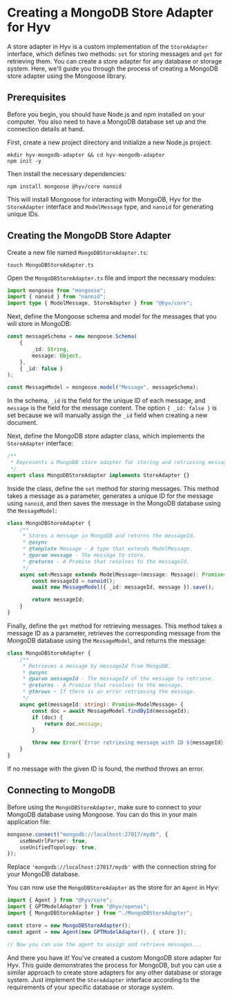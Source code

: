 # Creating a MongoDB Store Adapter for Hyv

A store adapter in Hyv is a custom implementation of the `StoreAdapter` interface, which defines two
methods: `set` for storing messages and `get` for retrieving them. You can create a store adapter
for any database or storage system. Here, we'll guide you through the process of creating a MongoDB
store adapter using the Mongoose library.

## Prerequisites

Before you begin, you should have Node.js and npm installed on your computer. You also need to have
a MongoDB database set up and the connection details at hand.

First, create a new project directory and initialize a new Node.js project:

```shell
mkdir hyv-mongodb-adapter && cd hyv-mongodb-adapter
npm init -y
```

Then install the necessary dependencies:

```shell
npm install mongoose @hyv/core nanoid
```

This will install Mongoose for interacting with MongoDB, Hyv for the `StoreAdapter` interface and
`ModelMessage` type, and `nanoid` for generating unique IDs.

## Creating the MongoDB Store Adapter

Create a new file named `MongoDBStoreAdapter.ts`:

```shell
touch MongoDBStoreAdapter.ts
```

Open the `MongoDBStoreAdapter.ts` file and import the necessary modules:

```typescript
import mongoose from "mongoose";
import { nanoid } from "nanoid";
import type { ModelMessage, StoreAdapter } from "@hyv/core";
```

Next, define the Mongoose schema and model for the messages that you will store in MongoDB:

```typescript
const messageSchema = new mongoose.Schema(
    {
        _id: String,
        message: Object,
    },
    { _id: false }
);

const MessageModel = mongoose.model("Message", messageSchema);
```

In the schema, `_id` is the field for the unique ID of each message, and `message` is the field for
the message content. The option `{ _id: false }` is set because we will manually assign the `_id`
field when creating a new document.

Next, define the MongoDB store adapter class, which implements the `StoreAdapter` interface:

```typescript
/**
 * Represents a MongoDB store adapter for storing and retrieving messages.
 */
export class MongoDBStoreAdapter implements StoreAdapter {}
```

Inside the class, define the `set` method for storing messages. This method takes a message as a
parameter, generates a unique ID for the message using `nanoid`, and then saves the message in the
MongoDB database using the `MessageModel`:

```typescript
class MongoDBStoreAdapter {
    /**
     * Stores a message in MongoDB and returns the messageId.
     * @async
     * @template Message - A type that extends ModelMessage.
     * @param message - The message to store.
     * @returns - A Promise that resolves to the messageId.
     */
    async set<Message extends ModelMessage>(message: Message): Promise<string> {
        const messageId = nanoid();
        await new MessageModel({ _id: messageId, message }).save();

        return messageId;
    }
}
```

Finally, define the `get` method for retrieving messages. This method takes a message ID as a
parameter, retrieves the corresponding message from the MongoDB database using the `MessageModel`,
and returns the message:

```typescript
class MongoDBStoreAdapter {
    /**
     * Retrieves a message by messageId from MongoDB.
     * @async
     * @param messageId - The messageId of the message to retrieve.
     * @returns - A Promise that resolves to the message.
     * @throws - If there is an error retrieving the message.
     */
    async get(messageId: string): Promise<ModelMessage> {
        const doc = await MessageModel.findById(messageId);
        if (doc) {
            return doc.message;
        }

        throw new Error(`Error retrieving message with ID ${messageId}`);
    }
}
```

If no message with the given ID is found, the method throws an error.

## Connecting to MongoDB

Before using the `MongoDBStoreAdapter`, make sure to connect to your MongoDB database using
Mongoose. You can do this in your main application file:

```typescript
mongoose.connect("mongodb://localhost:27017/mydb", {
    useNewUrlParser: true,
    useUnifiedTopology: true,
});
```

Replace `'mongodb://localhost:27017/mydb'` with the connection string for your MongoDB database.

You can now use the `MongoDBStoreAdapter` as the store for an `Agent` in Hyv:

```typescript
import { Agent } from "@hyv/core";
import { GPTModelAdapter } from "@hyv/openai";
import { MongoDBStoreAdapter } from "./MongoDBStoreAdapter";

const store = new MongoDBStoreAdapter();
const agent = new Agent(new GPTModelAdapter(), { store });

// Now you can use the agent to assign and retrieve messages...
```

And there you have it! You've created a custom MongoDB store adapter for Hyv. This guide
demonstrates the process for MongoDB, but you can use a similar approach to create store adapters
for any other database or storage system. Just implement the `StoreAdapter` interface according to
the requirements of your specific database or storage system.
